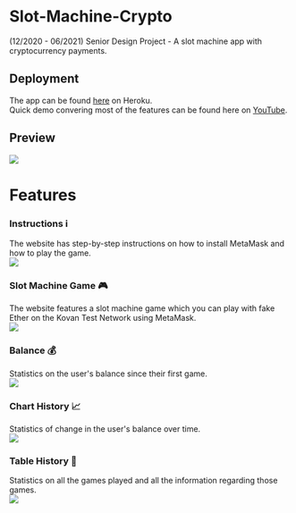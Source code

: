 # Slot-Machine-Crypto
(12/2020 - 06/2021) Senior Design Project - A slot machine app with cryptocurrency payments.

## Deployment
The app can be found [here](https://crypto-slot-machine.herokuapp.com/) on Heroku. <br/>
Quick demo convering most of the features can be found here on [YouTube](https://youtu.be/FcxqHsu04is).

## Preview
![](./front-end/preview.gif)

# Features
### Instructions ℹ️
The website has step-by-step instructions on how to install MetaMask and how to play the game. <br/>
![](https://i.imgur.com/fbxC3js.png)
### Slot Machine Game 🎮
The website features a slot machine game which you can play with fake Ether on the Kovan Test Network using MetaMask. <br/>
![](https://i.imgur.com/klWiChq.png)
### Balance 💰
Statistics on the user's balance since their first game. <br/>
![](https://i.imgur.com/6JVRbP9.png)
### Chart History 📈
Statistics of change in the user's balance over time. <br/>
![](https://i.imgur.com/OGLt7CJ.png)
### Table History 📝
Statistics on all the games played and all the information regarding those games. <br/>
![](https://i.imgur.com/gKLJvq7.png)
